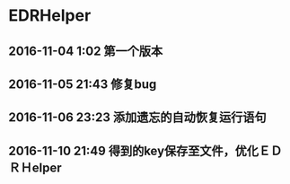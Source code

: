 # EDRHelper

## 2016-11-04 1:02  第一个版本
## 2016-11-05 21:43 修复bug
## 2016-11-06 23:23 添加遗忘的自动恢复运行语句
## 2016-11-10 21:49 得到的key保存至文件，优化ＥＤＲＨelper